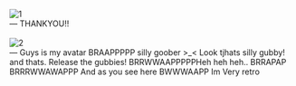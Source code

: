 ![1](https://files.catbox.moe/4ji46s.png)
<br>
—  THANKYOU!! 
<br>
<br>
![2](https://files.catbox.moe/xhhzef.png)
<br>
—  Guys is my avatar BRAAPPPPP silly goober >_< Look tjhats silly gubby!  and thats. Release the gubbies! BRRWWAAPPPPPHeh heh heh.. BRRAPAP BRRRWWAWAPPP And as you see here BWWWAAPP Im Very retro
